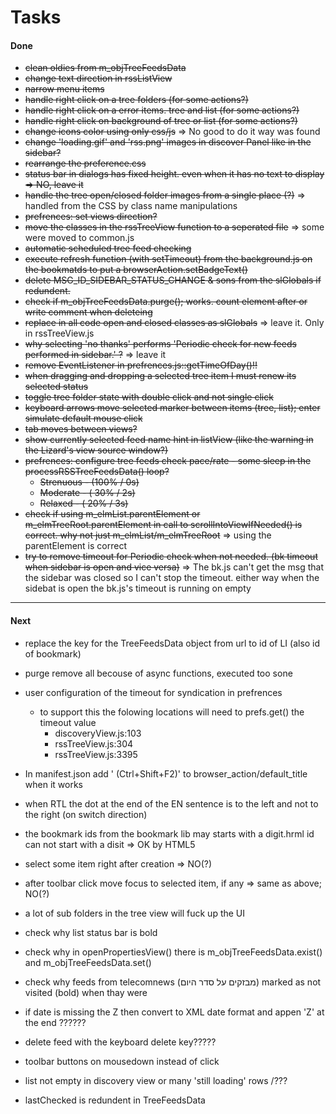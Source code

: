 # Tasks
#### Done
* ~~clean oldies from m_objTreeFeedsData~~
* ~~change text direction in rssListView~~
* ~~narrow menu items~~
* ~~handle right click on a tree folders (for some actions?)~~
* ~~handle right click on a error items. tree and list (for some actions?)~~
* ~~handle right click on background of tree or list  (for some actions?)~~
* ~~change icons color using only css/js~~ => No good to do it way was found
* ~~change 'loading.gif' and 'rss.png' images in discover Panel like in the sidebar?~~
* ~~rearrange the preference.css~~
* ~~status bar in dialogs has fixed height. even when it has no text to display => NO, leave it~~
* ~~handle the tree open/closed folder images from a single place (?)~~ => handled from the CSS by class name manipulations
* ~~prefrences: set views direction?~~
* ~~move the classes in the rssTreeView function to a seperated file~~ => some were moved to common.js
* ~~automatic scheduled tree feed checking~~
* ~~execute refresh function (with setTimeout) from the background.js on the bookmatds to put a browserAction.setBadgeText()~~
* ~~delete MSG_ID_SIDEBAR_STATUS_CHANGE & sons from the slGlobals if redundent.~~
* ~~check if m_objTreeFeedsData.purge(); works. count element after or write comment when deleteing~~
* ~~replace in all code open and closed classes as slGlobals~~ => leave it. Only in rssTreeView.js
* ~~why selecting 'no thanks' performs 'Periodic check for new feeds performed in sidebar.' ?~~ => leave it
* ~~remove EventListener in prefrences.js::getTimeOfDay()!!~~
* ~~when dragging and dropping a selected tree item I must renew its selected status~~
* ~~toggle tree folder state with double click and not single click~~
* ~~keyboard arrows move selected marker between items (tree, list); enter simulate default mouse click~~
* ~~tab moves between views?~~
* ~~show currently selected feed name hint in listView (like the warning in the Lizard's view source window?)~~
* ~~prefrences: configure tree feeds check pace/rate  - some sleep in the processRSSTreeFeedsData() loop?~~
  * ~~Strenuous - (100% / 0s)~~
  * ~~Moderate	- ( 30% / 2s)~~
  * ~~Relaxed   - ( 20% / 3s)~~
* ~~check if using m_elmList.parentElement or m_elmTreeRoot.parentElement in call to scrollIntoViewIfNeeded() is correct. why not just m_elmList/m_elmTreeRoot~~ => using the parentElement is correct
* ~~try to remove timeout for Periodic check when not needed. (bk timeout when sidebar is open and vice versa)~~ => The bk.js can't get the msg that the sidebar was closed so I can't stop the timeout. either way when the sidebat is open the bk.js's timeout is running on empty

---

#### Next
* replace the key for the TreeFeedsData object from url to id of LI (also id of bookmark)
* purge remove all becouse of async functions, executed too sone
* user configuration of the timeout for syndication in prefrences
  * to support this the folowing locations will need to prefs.get() the timeout value
    * discoveryView.js:103
    * rssTreeView.js:304
    * rssTreeView.js:3395

* In manifest.json add ' (Ctrl+Shift+F2)' to browser_action/default_title when it works
* when RTL the dot at the end of the EN sentence is to the left and not to the right (on switch direction)
* the bookmark ids from the bookmark lib may starts with a digit.hrml id can not start with a disit => OK by HTML5

* select some item right after creation => NO(?)
* after toolbar click move focus to selected item, if any => same as above; NO(?)
* a lot of sub folders in the tree view will fuck up the UI
* check why list status bar is bold
* check why in openPropertiesView() there is m_objTreeFeedsData.exist() and m_objTreeFeedsData.set()
* check why feeds from telecomnews (מבזקים על סדר היום) marked as not visited (bold) when thay were
* if date is missing the Z then convert to XML date format and appen 'Z' at the end ??????
* delete feed with the keyboard delete key?????
* toolbar buttons on mousedown instead of click
* list not empty in discovery view or many 'still loading' rows /???
* lastChecked is redundent in TreeFeedsData
